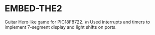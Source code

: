 # EMBED-THE2
Guitar Hero like game for PIC18F8722. \n
Used interrupts and timers to implement 7-segment display and light shifts on ports.
